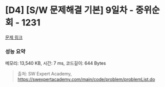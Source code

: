 # [D4] [S/W 문제해결 기본] 9일차 - 중위순회 - 1231 

[문제 링크](https://swexpertacademy.com/main/code/problem/problemDetail.do?contestProbId=AV140YnqAIECFAYD) 

### 성능 요약

메모리: 13,540 KB, 시간: 7 ms, 코드길이: 644 Bytes



> 출처: SW Expert Academy, https://swexpertacademy.com/main/code/problem/problemList.do